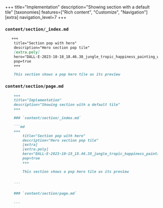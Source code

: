 +++
title="Implementation"
description="Showing section with a default tile"
[taxonomies]
features=["Rich content", "Customize", "Navigation"]
[extra]
navigation_level=7
+++

### `content/section/_index.md`

```md
   +++
    title="Section pop with hero"
    description="Hero section pop tile"
    [extra.poly]
    hero="DALL-E-2023-10-18_18.46.38_jungle_tropic_happiness_painting_wax_pastel.png"
    pop=true
    +++

    This section shows a pop hero tile as its preview


```

### `content/section/page.md`

```md 
    +++
    title="Implementation"
    description="Showing section with a default tile"
    +++

    ### `content/section/_index.md`

    ```md
    +++
        title="Section pop with hero"
        description="Hero section pop tile"
        [extra]
        [extra.poly]
        hero="DALL-E-2023-10-18_18.46.38_jungle_tropic_happiness_painting_wax_pastel.png"
        pop=true
        +++

        This section shows a pop hero tile as its preview


    ```

    ### `content/section/page.md`

    ...
```